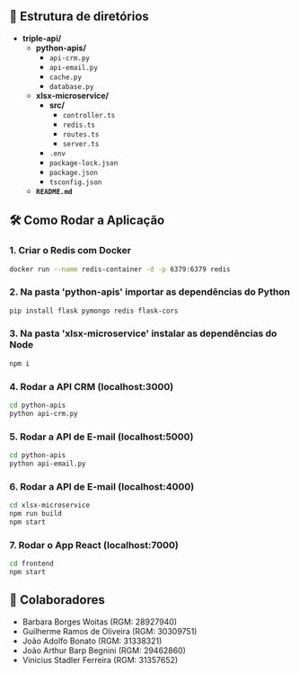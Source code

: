 ## 📂 Estrutura de diretórios

- **triple-api/**
  - **python-apis/**
    - `api-crm.py`
    - `api-email.py`
    - `cache.py`
    - `database.py`
  - **xlsx-microservice/**
    - **src/**
        - `controller.ts`
        - `redis.ts`
        - `routes.ts`
        - `server.ts`
    - `.env`
    - `package-lock.json`
    - `package.json`
    - `tsconfig.json`
  - **`README.md`**

## 🛠️ Como Rodar a Aplicação

### 1. Criar o Redis com Docker

```bash
docker run --name redis-container -d -p 6379:6379 redis
```

### 2. Na pasta 'python-apis' importar as dependências do Python

```bash
pip install flask pymongo redis flask-cors
```

### 3. Na pasta 'xlsx-microservice' instalar as dependências do Node

```bash
npm i
```

### 4. Rodar a API CRM (localhost:3000)

```bash
cd python-apis
python api-crm.py
```

### 5. Rodar a API de E-mail (localhost:5000)

```bash
cd python-apis
python api-email.py
```

### 6. Rodar a API de E-mail (localhost:4000)

```bash
cd xlsx-microservice
npm run build
npm start
```


### 7. Rodar o App React (localhost:7000)

```bash
cd frontend
npm start
```

## 👤 Colaboradores

- Barbara Borges Woitas (RGM: 28927940)
- Guilherme Ramos de Oliveira (RGM: 30309751)
- João Adolfo Bonato (RGM: 31338321)
- João Arthur Barp Begnini (RGM: 29462860)
- Vinicius Stadler Ferreira (RGM: 31357652)
